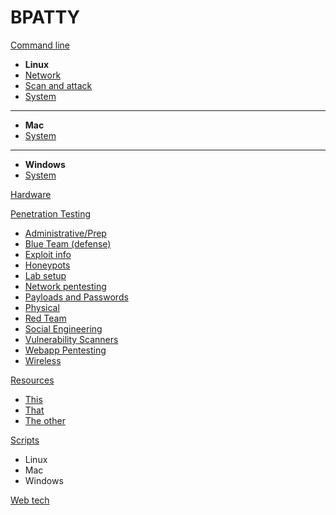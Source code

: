 BPATTY
======

[Command line]()

- **Linux**
- [Network](command_line/linux/network/index.md)
- [Scan and attack](command_line/linux/scan-and-attack/index.md)
- [System](command_line/linux/system/index.md)
- ---
- **Mac**
- [System](command_line/mac/system/index.md)
- ---
- **Windows**
- [System](command_line/windows/system/index.md)

[Hardware](hardware/index.md)

[Penetration Testing]()
- [Administrative/Prep](pentesting/administrative_stuff/index.md)
- [Blue Team (defense)](pentesting/blue_team/index.md)
- [Exploit info](pentesting/exploit_info/index.md)
- [Honeypots](pentesting/honeypots/index.md)
- [Lab setup](pentesting/lab_setup/index.md)
- [Network pentesting](pentesting/network_pentesting/index.md)
- [Payloads and Passwords](pentesting/payloads_and_passwords/index.md)
- [Physical](pentesting/physical/index.md)
- [Red Team](pentesting/red_team/index.md)
- [Social Engineering](pentesting/social_engineering/index.md)
- [Vulnerability Scanners](pentesting/vulnerability_scanners/index.md)
- [Webapp Pentesting](pentesting/webapp/index.md)
- [Wireless](pentesting/wireless/index.md)

[Resources]()
- [This]()
- [That]()
- [The other]()

[Scripts]()
- Linux
- Mac
- Windows

[Web tech]()
